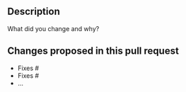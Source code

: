 ## Description
What did you change and why?

## Changes proposed in this pull request
- Fixes #
- Fixes #
- ...
